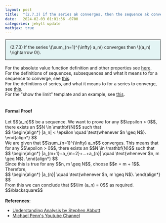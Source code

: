 ```yaml
---
layout: post
title:  "(2.7.3) if the series ak converges, then the sequence ak converges to 0"
date:   2024-02-03 01:01:36 -0700
categories: jekyll update
mathjax: true
---
```

<div style="background-color: #E3F4F4; padding: 15px 15px 15px 15px; border:1px solid black;">
  (2.7.3) If the series \(\sum_{n=1}^{\infty} a_n\) converges then \((a_n) \rightarrow 0\).
</div>
<br>
<!------------------------------------------------------------------------------------>
For the absolute value function definition and other properties see <a href="https://strncat.github.io/jekyll/update/2024/05/26/analysis-absolute-value-properties.html">here</a>.
<br>
For the definitions of sequences, subsequences and what it means to for a sequence to converge, see <a href="https://strncat.github.io/jekyll/update/2024/05/21/analysis-seq-definitions.html">this</a>.
<br>
For the definitions of series, and what it means to for a series to converge, see <a href="https://strncat.github.io/jekyll/update/2024/06/10/analysis-series-definitions.html">this</a>.
<br>
For the "show the limit" template and an example, see <a href="https://strncat.github.io/jekyll/update/2024/05/12/analysis-seq-limit-template.html">this</a>.
<br> 
<br>
<!------------------------------------------------------------------------------------>
<h4><b>Formal Proof</b></h4>
Let $$(a_n)$$ be a sequence. We want to prove for any $$\epsilon > 0$$, there exists an $$N \in \mathbf{N}$$ such that  
<div>
$$
\begin{align*}
|a_n| < \epsilon \quad \text{whenever $n \geq N$}.
\end{align*}
$$
</div>
We are given that $$\sum_{n=1}^{\infty} a_n$$ converges. This means that for any $$\epsilon > 0$$, there exists an $$N \in \mathbf{N}$$ such that 
<div>
$$
\begin{align*}
|a_{m+1}+a_{m+2}+...+a_{n}| \quad \text{whenever $n, m \geq N$}.
\end{align*}
$$
</div>
Since this is true for any $$n, m \geq N$$, choose $$n = m + 1$$. Therefore, 
<div>
$$
\begin{align*}
|a_{n}| \quad \text{whenever $n, m \geq N$}.
\end{align*}
$$
</div>
From this we can conclude that $$\lim (a_n) = 0$$ as required. $$\blacksquare$$
<br>
<br>
<!------------------------------------------------------------------------------------>
<b>References:</b>
<ul>
<li><a href="https://www.amazon.com/Understanding-Analysis-Undergraduate-Texts-Mathematics/dp/1493927116">Understanding Analysis by Stephen Abbott</a></li>
<li><a href="https://www.youtube.com/watch?v=wTq6HI9w4n8">Michael Penn's Youtube Channel</a></li>
</ul>